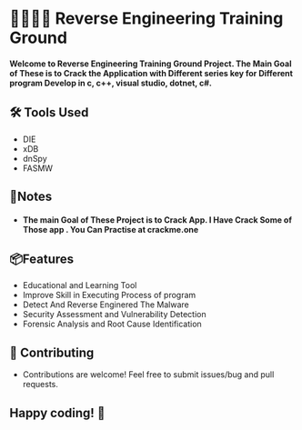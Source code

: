 
# 🔀🧑🏻‍🔧 Reverse Engineering Training Ground
#### Welcome to  Reverse Engineering Training Ground Project. The Main Goal of These is to Crack the Application with Different series key  for Different program Develop in c, c++, visual studio, dotnet, c#.


## 🛠 Tools Used

- DIE 
- xDB 
- dnSpy
- FASMW

## 🚩Notes
- #### The main Goal of These Project is to Crack App. I Have Crack Some of Those app . You Can Practise at crackme.one




## 📦Features

- Educational and Learning Tool
- Improve Skill in Executing  Process of program 
- Detect And Reverse Enginered The Malware
- Security Assessment and Vulnerability Detection
- Forensic Analysis and Root Cause Identification



## 🤝 Contributing
- Contributions are welcome! Feel free to submit issues/bug and pull requests.


## Happy coding! 🎉
